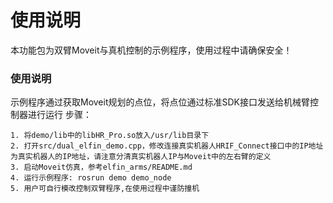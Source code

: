 使用说明
======

本功能包为双臂Moveit与真机控制的示例程序，使用过程中请确保安全！

### 使用说明
示例程序通过获取Moveit规划的点位，将点位通过标准SDK接口发送给机械臂控制器进行运行
步骤：

    1. 将demo/lib中的libHR_Pro.so放入/usr/lib目录下
    2. 打开src/dual_elfin_demo.cpp，修改连接真实机器人HRIF_Connect接口中的IP地址为真实机器人的IP地址，请注意分清真实机器人IP与Moveit中的左右臂的定义
    3. 启动Moveit仿真，参考elfin_arms/README.md
    4. 运行示例程序: rosrun demo demo_node
    5. 用户可自行模改控制双臂程序,在使用过程中谨防撞机